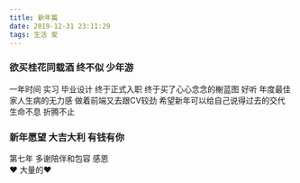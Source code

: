 ```yaml
---
title: 新年篇
date: 2019-12-31 23:11:29
tags: 生活 爱
---
```

### 欲买桂花同载酒 终不似 少年游
一年时间 实习 毕业设计 终于正式入职
终于买了心心念念的榭蓝图 好听 年度最佳
家人生病的无力感 做着前端又去跟CV较劲 希望新年可以给自己说得过去的交代
生命不息 折腾不止

### 新年愿望 大吉大利 有钱有你
第七年
多谢陪伴和包容 感恩<br>
❤️ 大量的❤️
